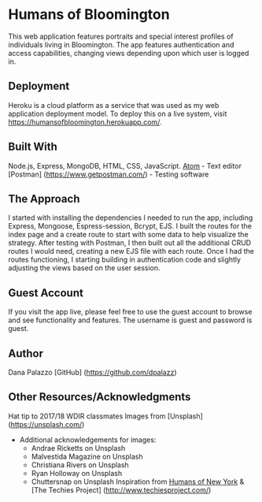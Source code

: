# Humans of Bloomington
This web application features portraits and special interest profiles of individuals living in Bloomington. The app features authentication and access capabilities, changing views depending upon which user is logged in.

## Deployment
Heroku is a cloud platform as a service that was used as my web application deployment model. To deploy this on a live system, visit https://humansofbloomington.herokuapp.com/.

## Built With
Node.js, Express, MongoDB, HTML, CSS, JavaScript.
[Atom](https://atom.io/) - Text editor
[Postman] (https://www.getpostman.com/) - Testing software

## The Approach
I started with installing the dependencies I needed to run the app, including Express, Mongoose, Espress-session, Bcrypt, EJS. I built the routes for the index page and a create route to start with some data to help visualize the strategy. After testing with Postman, I then built out all the additional CRUD routes I would need, creating a new EJS file with each route. Once I had the routes functioning, I starting building in authentication code and slightly adjusting the views based on the user session.

## Guest Account
If you visit the app live, please feel free to use the guest account to browse and see functionality and features. The username is guest and password is guest.

## Author
Dana Palazzo [GitHub] (https://github.com/dpalazz)

## Other Resources/Acknowledgments
Hat tip to 2017/18 WDIR classmates
Images from [Unsplash] (https://unsplash.com/)
  - Additional acknowledgements for images:
    - Andrae Ricketts on Unsplash
    - Malvestida Magazine on Unsplash
    - Christiana Rivers on Unsplash
    - Ryan Holloway on Unsplash
    - Chuttersnap on Unsplash
Inspiration from [Humans of New York](http://www.humansofnewyork.com/) & [The Techies Project] (http://www.techiesproject.com/)
